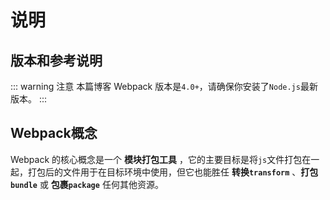 # 说明

## 版本和参考说明
::: warning 注意
本篇博客 Webpack 版本是`4.0+`，请确保你安装了`Node.js`最新版本。
:::

## Webpack概念
Webpack 的核心概念是一个 **模块打包工具** ，它的主要目标是将`js`文件打包在一起，打包后的文件用于在目标环境中使用，但它也能胜任 **转换`transform`** 、**打包`bundle`** 或 **包裹`package`** 任何其他资源。